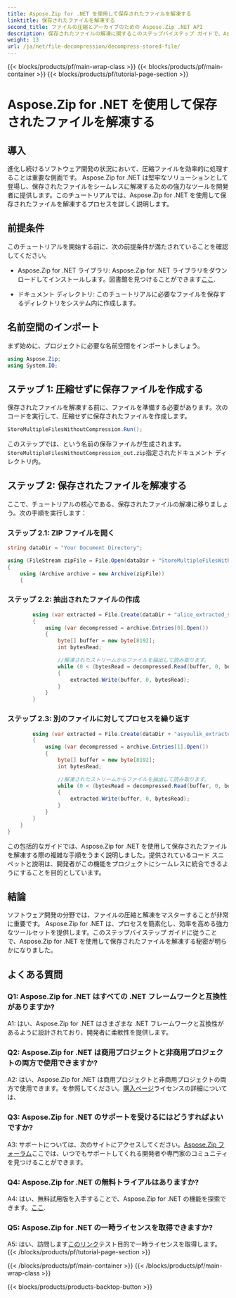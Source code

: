 ```yaml
---
title: Aspose.Zip for .NET を使用して保存されたファイルを解凍する
linktitle: 保存されたファイルを解凍する
second_title: ファイルの圧縮とアーカイブのための Aspose.Zip .NET API
description: 保存されたファイルの解凍に関するこのステップバイステップ ガイドで、Aspose.Zip for .NET の威力を体験してください。効率的なファイル処理のための堅牢なソリューションでソフトウェア開発スキルを強化します。
weight: 13
url: /ja/net/file-decompression/decompress-stored-file/
---
```


{{< blocks/products/pf/main-wrap-class >}}
{{< blocks/products/pf/main-container >}}
{{< blocks/products/pf/tutorial-page-section >}}

# Aspose.Zip for .NET を使用して保存されたファイルを解凍する

## 導入

進化し続けるソフトウェア開発の状況において、圧縮ファイルを効率的に処理することは重要な側面です。 Aspose.Zip for .NET は堅牢なソリューションとして登場し、保存されたファイルをシームレスに解凍するための強力なツールを開発者に提供します。このチュートリアルでは、Aspose.Zip for .NET を使用して保存されたファイルを解凍するプロセスを詳しく説明します。

## 前提条件

このチュートリアルを開始する前に、次の前提条件が満たされていることを確認してください。

- Aspose.Zip for .NET ライブラリ: Aspose.Zip for .NET ライブラリをダウンロードしてインストールします。図書館を見つけることができます[ここ](https://releases.aspose.com/zip/net/).

- ドキュメント ディレクトリ: このチュートリアルに必要なファイルを保存するディレクトリをシステム内に作成します。

## 名前空間のインポート

まず始めに、プロジェクトに必要な名前空間をインポートしましょう。

```csharp
using Aspose.Zip;
using System.IO;
```

## ステップ 1: 圧縮せずに保存ファイルを作成する

保存されたファイルを解凍する前に、ファイルを準備する必要があります。次のコードを実行して、圧縮せずに保存されたファイルを作成します。

```csharp
StoreMultipleFilesWithoutCompression.Run();
```

このステップでは、という名前の保存ファイルが生成されます。`StoreMultipleFilesWithoutCompression_out.zip`指定されたドキュメント ディレクトリ内。

## ステップ 2: 保存されたファイルを解凍する

ここで、チュートリアルの核心である、保存されたファイルの解凍に移りましょう。次の手順を実行します：

### ステップ 2.1: ZIP ファイルを開く

```csharp
string dataDir = "Your Document Directory";

using (FileStream zipFile = File.Open(dataDir + "StoreMultipleFilesWithoutCompression_out.zip", FileMode.Open))
{
    using (Archive archive = new Archive(zipFile))
    {
```

### ステップ 2.2: 抽出されたファイルの作成

```csharp
        using (var extracted = File.Create(dataDir + "alice_extracted_store_out.txt"))
        {
            using (var decompressed = archive.Entries[0].Open())
            {
                byte[] buffer = new byte[8192];
                int bytesRead;

                //解凍されたストリームからファイルを抽出して読み取ります。
                while (0 < (bytesRead = decompressed.Read(buffer, 0, buffer.Length)))
                {
                    extracted.Write(buffer, 0, bytesRead);
                }
            }
        }
```

### ステップ 2.3: 別のファイルに対してプロセスを繰り返す

```csharp
        using (var extracted = File.Create(dataDir + "asyoulik_extracted_store_out.txt"))
        {
            using (var decompressed = archive.Entries[1].Open())
            {
                byte[] buffer = new byte[8192];
                int bytesRead;

                //解凍されたストリームからファイルを抽出して読み取ります。
                while (0 < (bytesRead = decompressed.Read(buffer, 0, buffer.Length)))
                {
                    extracted.Write(buffer, 0, bytesRead);
                }
            }
        }
    }
}
```

この包括的なガイドでは、Aspose.Zip for .NET を使用して保存されたファイルを解凍する際の複雑な手順をうまく説明しました。提供されているコード スニペットと説明は、開発者がこの機能をプロジェクトにシームレスに統合できるようにすることを目的としています。

## 結論

ソフトウェア開発の分野では、ファイルの圧縮と解凍をマスターすることが非常に重要です。 Aspose.Zip for .NET は、プロセスを簡素化し、効率を高める強力なツールセットを提供します。このステップバイステップ ガイドに従うことで、Aspose.Zip for .NET を使用して保存されたファイルを解凍する秘密が明らかになりました。

## よくある質問

### Q1: Aspose.Zip for .NET はすべての .NET フレームワークと互換性がありますか?

A1: はい、Aspose.Zip for .NET はさまざまな .NET フレームワークと互換性があるように設計されており、開発者に柔軟性を提供します。

### Q2: Aspose.Zip for .NET は商用プロジェクトと非商用プロジェクトの両方で使用できますか?

 A2: はい、Aspose.Zip for .NET は商用プロジェクトと非商用プロジェクトの両方で使用できます。を参照してください。[購入ページ](https://purchase.aspose.com/buy)ライセンスの詳細については、

### Q3: Aspose.Zip for .NET のサポートを受けるにはどうすればよいですか?

 A3: サポートについては、次のサイトにアクセスしてください。[Aspose.Zip フォーラム](https://forum.aspose.com/c/zip/37)ここでは、いつでもサポートしてくれる開発者や専門家のコミュニティを見つけることができます。

### Q4: Aspose.Zip for .NET の無料トライアルはありますか?

 A4: はい、無料試用版を入手することで、Aspose.Zip for .NET の機能を探索できます。[ここ](https://releases.aspose.com/).

### Q5: Aspose.Zip for .NET の一時ライセンスを取得できますか?

 A5: はい、訪問します[このリンク](https://purchase.aspose.com/temporary-license/)テスト目的で一時ライセンスを取得します。
{{< /blocks/products/pf/tutorial-page-section >}}

{{< /blocks/products/pf/main-container >}}
{{< /blocks/products/pf/main-wrap-class >}}

{{< blocks/products/products-backtop-button >}}
